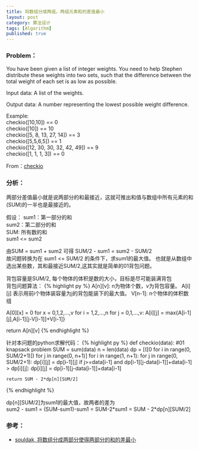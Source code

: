 ```yaml
---
title: 将数组分成两组，两组元素和的差值最小 
layout: post
category: 算法设计 
tags: [Algorithm]
published: true
---
```


### Problem：
You have been given a list of integer weights. You need to help Stephen distribute these weights into two sets, such that the difference between the total weight of each set is as low as possible.

Input data: A list of the weights.

Output data: A number representing the lowest possible weight difference.

Example:  
checkio([10,10]) == 0  
checkio([10]) == 10  
checkio([5, 8, 13, 27, 14]) == 3  
checkio([5,5,6,5]) == 1  
checkio([12, 30, 30, 32, 42, 49]) == 9  
checkio([1, 1, 1, 3]) == 0  

From：[checkio](http://www.checkio.org/mission/task/info/loading-cargo/python-27/)

### 分析：
两部分差值最小就是说两部分的和最接近，这就可推出和值与数组中所有元素的和(SUM)的一半也是最接近的。

假设： 
sum1：第一部分的和  
sum2：第二部分的和  
SUM:  所有数的和  
sum1 <= sum2  

由SUM = sum1 + sum2 可得 SUM/2 - sum1 = sum2 - SUM/2  
故问题转换为在 sum1 <= SUM/2 的条件下，求sum1的最大值。 
也就是从数组中选出某些数，其和最接近SUM/2,这其实就是简单的01背包问题。  

背包容量是SUM/2, 每个物体的体积是数的大小，目标是尽可能装满背包   
背包问题算法：
{% highlight py %}
A[n][v]: n为物体个数，v为背包容量。
A[i][j] 表示用前i个物体装容量为j的背包能装下的最大值。
V[n-1]: n个物体的体积数组

A[0][x] = 0 for x = 0,1,2,…,v
for i = 1,2,…,n
     for j = 0,1,…,v:
          A[i][j] = max{A[i-1][j],A[i-1][j-V[i-1]]+V[i-1]}

return A[n][v]
{% endhighlight %}	

针对本问题的python求解代码：
{% highlight py %}
def checkio(data):
    #01 knapsack problem
    SUM = sum(data)
    n = len(data)
    dp = [([0 for i in range(0, SUM/2+1)]) for j in range(0, n+1)]
    for i in range(1, n+1):
        for j in range(0, SUM/2+1):
            dp[i][j] = dp[i-1][j]
            if j>=data[i-1] and dp[i-1][j-data[i-1]]+data[i-1] > dp[i][j]:
                dp[i][j] = dp[i-1][j-data[i-1]]+data[i-1]

    return SUM - 2*dp[n][SUM/2]
{% endhighlight %}	

dp[n][SUM/2]为sum1的最大值，故两者的差为  
sum2 - sum1 = (SUM-sum1)-sum1 = SUM-2\*sum1 = SUM - 2\*dp[n][SUM/2]

### 参考：
- [souldak, 将数组分成两部分使得两部分的和的差最小](http://blog.csdn.net/souldak/article/details/12354325)